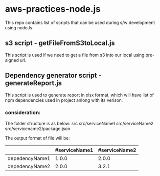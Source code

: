 # aws-practices-node.js
This repo contains list of scripts that can be used during s/w development using nodeJs

## s3 script - getFileFromS3toLocal.js
This script is used if we need to get a file from s3 into our local using pre-signed url.

## Dependency generator script - generateReport.js
This script is used to generate report in xlsx format, which will have list of npm dependencies used in project anlong with its verison.

### consideration:
The folder structure is as below:
src
src/serviceName1
src/serviceName2
src/servicename2/package.json
      
The output format of file will be:

 || #serviceName1 | #serviceName2 |
|--- | --- | --- |
depedencyName1 | 1.0.0 | 2.0.0 |
depedencyName2 | 2.0.0 | 3.2.1 |
